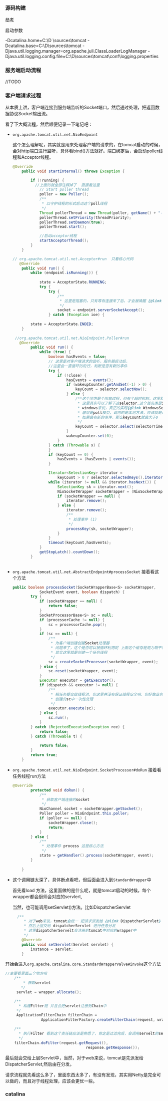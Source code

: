 



### 源码构建

[参考](https://my.oschina.net/u/1018146/blog/1524309)

启动参数

-Dcatalina.home=C:\D \sources\tomcat
-Dcatalina.base=C:\D\sources\tomcat
-Djava.util.logging.manager=org.apache.juli.ClassLoaderLogManager
-Djava.util.logging.config.file=C:\D\sources\tomcat\conf\logging.properties





### 服务端启动流程

 //TODO 



### 客户端请求过程

从本质上讲，客户端连接到服务端监听的Socket端口，然后通过处理，把返回数据协议Socket输出流。

看了下大概流程，然后顺便记录一下笔记吧：

* `org.apache.tomcat.util.net.NioEndpoint`

  这个怎么理解呢，其实就是用来处理客户端的请求的，在tomcat启动的时候，会对http端口进行监听，具体看bind()方法就好。端口绑定后，会启动poller线程和Acceptor线程。

  ```java
  @Override
      public void startInternal() throws Exception {
  
          if (!running) {
           	//上面的就全部注释掉了  直接看这里
              // Start poller thread
              poller = new Poller();
              /**
               * 以守护线程的形式启动这个poll线程
               */
              Thread pollerThread = new Thread(poller, getName() + "-Poller");
              pollerThread.setPriority(threadPriority);
              pollerThread.setDaemon(true);
              pollerThread.start();
  
              //启动acceptor线程
              startAcceptorThread();
          }
      }
  
  // org.apache.tomcat.util.net.Acceptor#run  只看核心代码
     @Override
      public void run() {
          while (endpoint.isRunning()) {
            
              state = AcceptorState.RUNNING;
              try {
                  try {
                      /**
                       * 这里是阻塞的，只有等有连接来了后，才会被唤醒 {@link ServerSocketChannelImpl#accept0(java.io.FileDescriptor, java.io.FileDescriptor, java.net.InetSocketAddress[])}
                       */
                      socket = endpoint.serverSocketAccept();
                  } catch (Exception ioe) {
                     
          state = AcceptorState.ENDED;
      }
                  
   //org.apache.tomcat.util.net.NioEndpoint.Poller#run 
     @Override
          public void run() {
              while (true) {
                  boolean hasEvents = false;
                  // 这里是对客户端请求的监听，服务器启动后，
                  //这里会一直循环的轮行，判断是否有新的事件
                  try {
                      if (!close) {
                          hasEvents = events();
                          if (wakeupCounter.getAndSet(-1) > 0) {
                              keyCount = selector.selectNow();
                          } else {
                              /**这个地方是个阻塞过程，但有个超时机制，这里默认是1秒
                               * 这里其实可以了解下这selector,这个首先类是SelectorImpl
                               * windows来说，真正的实现{@link WindowsSelectorImpl#doSelect(long)}
                               * 底层是poll模型，调用的是本地方法，应该就是调用操作系统底层API{@link WindowsSelectorImpl.SubSelector#poll0(long, int, int[], int[], int[], long)}
                               * 如果会有新的事件，那么keyCount就会大于0
                               */
                              keyCount = selector.select(selectorTimeout);
                          }
                          wakeupCounter.set(0);
                      }
                  } catch (Throwable x) {
                  }
                  if (keyCount == 0) {
                      hasEvents = (hasEvents | events());
                  }
  
                  Iterator<SelectionKey> iterator =
                      keyCount > 0 ? selector.selectedKeys().iterator() : null;
                  while (iterator != null && iterator.hasNext()) {
                      SelectionKey sk = iterator.next();
                      NioSocketWrapper socketWrapper = (NioSocketWrapper) sk.attachment();
                      if (socketWrapper == null) {
                          iterator.remove();
                      } else {
                          iterator.remove();
                          /**
                           * 处理事件 (1)
                           */
                          processKey(sk, socketWrapper);
                      }
                  }
                  timeout(keyCount,hasEvents);
              }
              getStopLatch().countDown();
          }
       
  ```

  

* `org.apache.tomcat.util.net.AbstractEndpoint#processSocket` 接着看这个方法

  ```java
  public boolean processSocket(SocketWrapperBase<S> socketWrapper,
              SocketEvent event, boolean dispatch) {
          try {
              if (socketWrapper == null) {
                  return false;
              }
              SocketProcessorBase<S> sc = null;
              if (processorCache != null) {
                  sc = processorCache.pop();
              }
              if (sc == null) {
                  /**
                   * 为客户端创建创建Socket处理器
                   * 问题来了，这个是否可以被循环利用呢 上面这个缓存是用力啊干嘛的呢 TODO
                   * 其实这里就是创建一个任务线程
                   */
                  sc = createSocketProcessor(socketWrapper, event);
              } else {
                  sc.reset(socketWrapper, event);
              }
              Executor executor = getExecutor();
              if (dispatch && executor != null) {
                  /**
                   * 把任务提交给线程池，但这里并没有保证线程安全吧，但好像业务处理都会在上面
                   * 创建的sc中一次性处理
                   */
                  executor.execute(sc);
              } else {
                  sc.run();
              }
          } catch (RejectedExecutionException ree) {
              return false;
          } catch (Throwable t) {
       
              return false;
          }
          return true;
      }
  
  ```

* `org.apache.tomcat.util.net.NioEndpoint.SocketProcessor#doRun` 接着看任务线程run方法

  ```java
  @Override
          protected void doRun() {
              /**
               * 获取客户端连接的socket
               */
              NioChannel socket = socketWrapper.getSocket();
              Poller poller = NioEndpoint.this.poller;
              if (poller == null) {
                  socketWrapper.close();
                  return;
              }
          } else {
              /**
               * 处理事件 process 这是核心方法
               */
              state = getHandler().process(socketWrapper, event);
          }
                      
      }
  ```



* 这个调用链太深了，具体断点看吧，但后面会进入到`StandardWrapper`中

  首先看load 方法，这里面做的是什么呢，就是tomcat启动的时候，每个wrapper都会厨师会对应的servlert,

  当然，也可能调用setServlet()方法。比如DispatcherServlet

  ```java
    /**
       * 对于web来说，tomcat会统一 把请求派发给 {@link DispatcherServlet}
       * 然后上层交给 dispatcherServlet 进行任务分发
       * 这里dispatcherServelt会注册到tomcat中对应的wrapper中
       */
      @Override
      public void setServlet(Servlet servlet) {
          instance = servlet;
      }
  ```

开始会进入`org.apache.catalina.core.StandardWrapperValve#invoke`这个方法

```java
//主要看里面三个地方吧
	/**
        * 获取servlet 
       */
     servlet = wrapper.allocate();

  	/**
      * 构建Filter链 并且会把servlet注册到Chain中
     */
     ApplicationFilterChain filterChain =
                ApplicationFilterFactory.createFilterChain(request, wrapper, servlet);

	/**
      * 执行Filter 看到这个责任链应该是熟悉了，肯定是过滤完后，会调用servelt的service()方法
      */
	filterChain.doFilter(request.getRequest(),
                                    response.getResponse());
```



最后就会交给上层Servlet中，当然，对于web来说，tomcat是先派发给DispatcherServlet,然后由在分发。

请求流程就先看这么多了，里面东西太多了，有没有发现，其实用Netty是完全可以做的，而且对于线程处理，应该会更优一些。



### catalina

